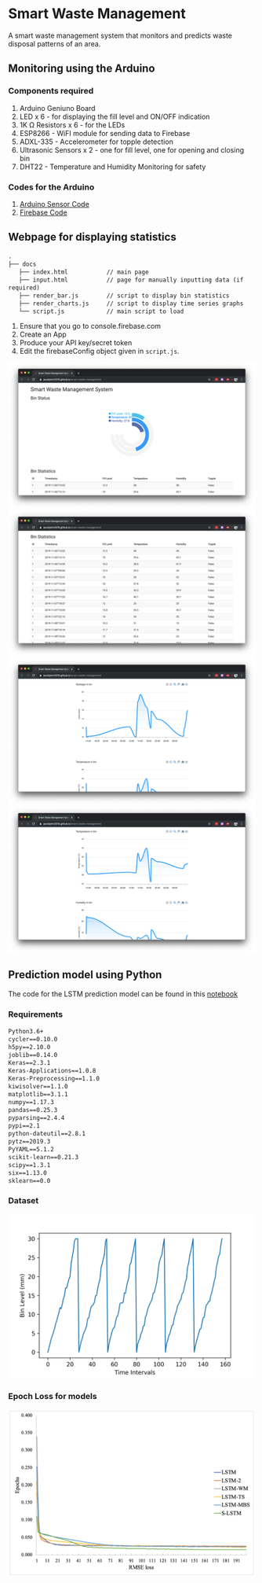 # Smart Waste Management
 
A smart waste management system that monitors and predicts waste disposal patterns of an area.

## Monitoring using the Arduino

### Components required
1. Arduino Geniuno Board
2. LED x 6 - for displaying the fill level and ON/OFF indication
3. 1K Ω Resistors x 6 - for the LEDs
4. ESP8266 - WiFI module for sending data to Firebase
5. ADXL-335 - Accelerometer for topple detection
6. Ultrasonic Sensors x 2 - one for fill level, one for opening and closing bin
7. DHT22 - Temperature and Humidity Monitoring for safety

### Codes for the Arduino
1. [Arduino Sensor Code](/arduino-codes/IoT_waste_management/IoT_waste_management.ino)
2. [Firebase Code](/arduino-codes/IoT_waste_management/IoT_waste_management.ino)


## Webpage for displaying statistics

```
.
├── docs
   ├── index.html           // main page
   ├── input.html           // page for manually inputting data (if required)
   ├── render_bar.js        // script to display bin statistics
   ├── render_charts.js     // script to display time series graphs
   └── script.js            // main script to load
```

1. Ensure that you go to console.firebase.com
2. Create an App
3. Produce your API key/secret token
4. Edit the firebaseConfig object given in `script.js`.

![GUI](/docs/Screenshots/1.png)
![GUI](docs/Screenshots/2.png)
![GUI](/docs/Screenshots/3.png)
![GUI](/docs/Screenshots/4.png)

## Prediction model using Python

The code for the LSTM prediction model can be found in this [notebook](prediction/LSTM_fill_level.ipynb)

### Requirements
```
Python3.6+
cycler==0.10.0
h5py==2.10.0
joblib==0.14.0
Keras==2.3.1
Keras-Applications==1.0.8
Keras-Preprocessing==1.1.0
kiwisolver==1.1.0
matplotlib==3.1.1
numpy==1.17.3
pandas==0.25.3
pyparsing==2.4.4
pypi==2.1
python-dateutil==2.8.1
pytz==2019.3
PyYAML==5.1.2
scikit-learn==0.21.3
scipy==1.3.1
six==1.13.0
sklearn==0.0
```

### Dataset
![GUI](/prediction/data.png)

### Epoch Loss for models
![GUI](/prediction/epoch_loss.png)